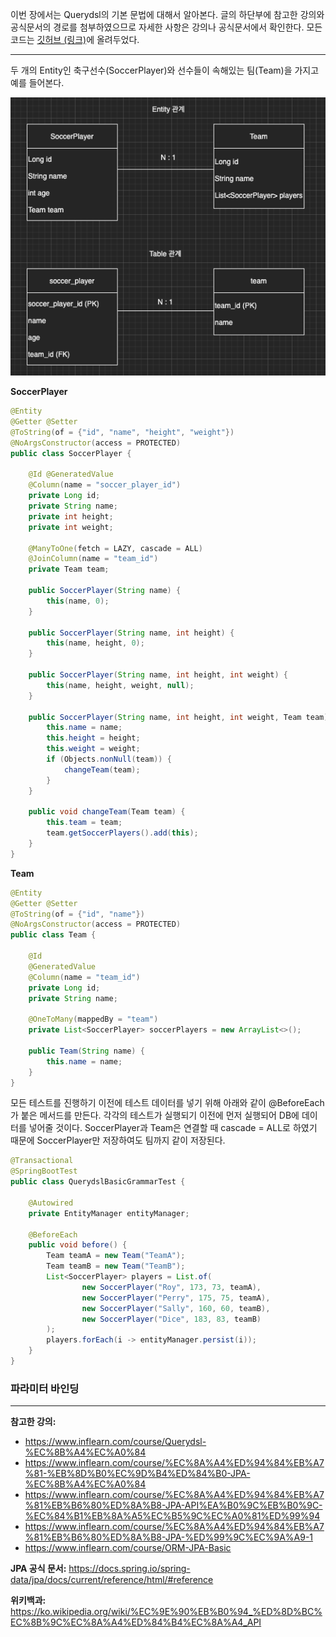 이번 장에서는 Querydsl의 기본 문법에 대해서 알아본다.
글의 하단부에 참고한 강의와 공식문서의 경로를 첨부하였으므로 자세한 사항은 강의나 공식문서에서 확인한다.
모든 코드는 [깃허브 (링크)](https://github.com/roy-zz/querydsl)에 올려두었다.

---

두 개의 Entity인 축구선수(SoccerPlayer)와 선수들이 속해있는 팀(Team)을 가지고 예를 들어본다.

![](image/entity-diagram.png)

**SoccerPlayer**

```java
@Entity
@Getter @Setter
@ToString(of = {"id", "name", "height", "weight"})
@NoArgsConstructor(access = PROTECTED)
public class SoccerPlayer {

    @Id @GeneratedValue
    @Column(name = "soccer_player_id")
    private Long id;
    private String name;
    private int height;
    private int weight;

    @ManyToOne(fetch = LAZY, cascade = ALL)
    @JoinColumn(name = "team_id")
    private Team team;

    public SoccerPlayer(String name) {
        this(name, 0);
    }

    public SoccerPlayer(String name, int height) {
        this(name, height, 0);
    }

    public SoccerPlayer(String name, int height, int weight) {
        this(name, height, weight, null);
    }

    public SoccerPlayer(String name, int height, int weight, Team team) {
        this.name = name;
        this.height = height;
        this.weight = weight;
        if (Objects.nonNull(team)) {
            changeTeam(team);
        }
    }

    public void changeTeam(Team team) {
        this.team = team;
        team.getSoccerPlayers().add(this);
    }
}
```

**Team**

```java
@Entity
@Getter @Setter
@ToString(of = {"id", "name"})
@NoArgsConstructor(access = PROTECTED)
public class Team {

    @Id
    @GeneratedValue
    @Column(name = "team_id")
    private Long id;
    private String name;

    @OneToMany(mappedBy = "team")
    private List<SoccerPlayer> soccerPlayers = new ArrayList<>();

    public Team(String name) {
        this.name = name;
    }
}
```

모든 테스트를 진행하기 이전에 테스트 데이터를 넣기 위해 아래와 같이 @BeforeEach가 붙은 메서드를 만든다.
각각의 테스트가 실행되기 이전에 먼저 실행되어 DB에 데이터를 넣어줄 것이다.
SoccerPlayer과 Team은 연결할 때 cascade = ALL로 하였기 때문에 SoccerPlayer만 저장하여도 팀까지 같이 저장된다.

```java
@Transactional
@SpringBootTest
public class QuerydslBasicGrammarTest {

    @Autowired
    private EntityManager entityManager;

    @BeforeEach
    public void before() {
        Team teamA = new Team("TeamA");
        Team teamB = new Team("TeamB");
        List<SoccerPlayer> players = List.of(
                new SoccerPlayer("Roy", 173, 73, teamA),
                new SoccerPlayer("Perry", 175, 75, teamA),
                new SoccerPlayer("Sally", 160, 60, teamB),
                new SoccerPlayer("Dice", 183, 83, teamB)
        );
        players.forEach(i -> entityManager.persist(i));
    }
}
```

### 파라미터 바인딩






---

**참고한 강의:**

- https://www.inflearn.com/course/Querydsl-%EC%8B%A4%EC%A0%84
- https://www.inflearn.com/course/%EC%8A%A4%ED%94%84%EB%A7%81-%EB%8D%B0%EC%9D%B4%ED%84%B0-JPA-%EC%8B%A4%EC%A0%84
- https://www.inflearn.com/course/%EC%8A%A4%ED%94%84%EB%A7%81%EB%B6%80%ED%8A%B8-JPA-API%EA%B0%9C%EB%B0%9C-%EC%84%B1%EB%8A%A5%EC%B5%9C%EC%A0%81%ED%99%94
- https://www.inflearn.com/course/%EC%8A%A4%ED%94%84%EB%A7%81%EB%B6%80%ED%8A%B8-JPA-%ED%99%9C%EC%9A%A9-1
- https://www.inflearn.com/course/ORM-JPA-Basic

**JPA 공식 문서:** https://docs.spring.io/spring-data/jpa/docs/current/reference/html/#reference

**위키백과:** https://ko.wikipedia.org/wiki/%EC%9E%90%EB%B0%94_%ED%8D%BC%EC%8B%9C%EC%8A%A4%ED%84%B4%EC%8A%A4_API